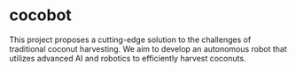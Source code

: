 # cocobot
This project proposes a cutting-edge solution to the challenges of traditional coconut harvesting. We aim to develop an autonomous robot that utilizes advanced AI and robotics to efficiently harvest coconuts.
